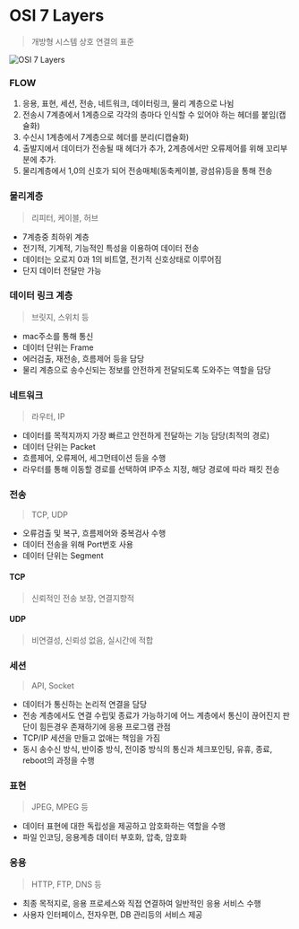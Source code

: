 OSI 7 Layers
===
> 개방형 시스템 상호 연결의 표준
> 

![OSI 7 Layers](https://velog.velcdn.com/images%2Fcgotjh%2Fpost%2F52907c8c-c149-4943-ad21-3996f44f912f%2F995EFF355B74179035.jpg)

### FLOW
1. 응용, 표현, 세션, 전송, 네트워크, 데이터링크, 물리 계층으로 나뉨
2. 전송시 7계층에서 1계층으로 각각의 층마다 인식할 수 있어야 하는 헤더를 붙임(캡슐화)
3. 수신시 1계층에서 7계층으로 헤더를 분리(디캡슐화)
4. 출발지에서 데이터가 전송될 때 헤더가 추가, 2계층에서만 오류제어를 위해 꼬리부분에 추가.
5. 물리계층에서 1,0의 신호가 되어 전송매체(동축케이블, 광섬유)등을 통해 전송

### 물리계층
> 리피터, 케이블, 허브
+ 7계층중 최하위 계층
+ 전기적, 기계적, 기능적인 특성을 이용하여 데이터 전송
+ 데이터는 오로지 0과 1의 비트열, 전기적 신호상태로 이루어짐
+ 단지 데이터 전달만 가능

### 데이터 링크 계층
> 브릿지, 스위치 등
+ mac주소를 통해 통신
+ 데이터 단위는 Frame
+ 에러검출, 재전송, 흐름제어 등을 담당
+ 물리 계층으로 송수신되는 정보를 안전하게 전달되도록 도와주는 역할을 담당

### 네트워크
> 라우터, IP
+ 데이터를 목적지까지 가장 빠르고 안전하게 전달하는 기능 담당(최적의 경로)
+ 데이터 단위는 Packet
+ 흐름제어, 오류제어, 세그먼테이션 등을 수행
+ 라우터를 통해 이동할 경로를 선택하여 IP주소 지정, 해당 경로에 따라 패킷 전송

### 전송
> TCP, UDP
+ 오류검출 및 복구, 흐름제어와 중복검사 수행
+ 데이터 전송을 위해 Port번호 사용
+ 데이터 단위는 Segment

#### TCP
> 신뢰적인 전송 보장, 연결지향적

#### UDP
> 비연결성, 신뢰성 없음, 실시간에 적합
> 
> 
### 세션
> API, Socket
+ 데이터가 통신하는 논리적 연결을 담당  
+ 전송 계층에서도 연결 수립및 종료가 가능하기에 어느 계층에서 통신이 끊어진지 판단이 힘든경우 존재하기에 응용 프로그램 관점
+ TCP/IP 세션을 만들고 없애는 책임을 가짐
+ 동시 송수신 방식, 반이중 방식, 전이중 방식의 통신과 체크포인팅, 유휴, 종료, reboot의 과정을 수행

### 표현
> JPEG, MPEG 등
+ 데이터 표현에 대한 독립성을 제공하고 암호화하는 역할을 수행
+ 파일 인코딩, 응용계층 데이터 부호화, 압축, 암호화


### 응용
> HTTP, FTP, DNS 등
+ 최종 목적지로, 응용 프로세스와 직접 연결하여 일반적인 응용 서비스 수행
+ 사용자 인터페이스, 전자우편, DB 관리등의 서비스 제공
